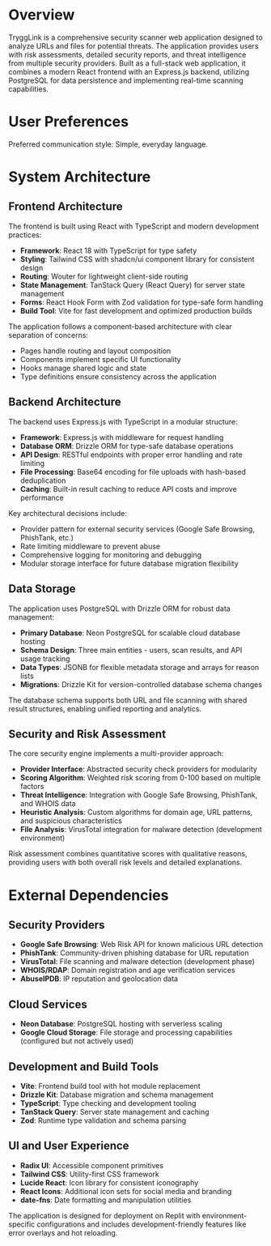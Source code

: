# Overview

TryggLink is a comprehensive security scanner web application designed to analyze URLs and files for potential threats. The application provides users with risk assessments, detailed security reports, and threat intelligence from multiple security providers. Built as a full-stack web application, it combines a modern React frontend with an Express.js backend, utilizing PostgreSQL for data persistence and implementing real-time scanning capabilities.

# User Preferences

Preferred communication style: Simple, everyday language.

# System Architecture

## Frontend Architecture
The frontend is built using React with TypeScript and modern development practices:
- **Framework**: React 18 with TypeScript for type safety
- **Styling**: Tailwind CSS with shadcn/ui component library for consistent design
- **Routing**: Wouter for lightweight client-side routing
- **State Management**: TanStack Query (React Query) for server state management
- **Forms**: React Hook Form with Zod validation for type-safe form handling
- **Build Tool**: Vite for fast development and optimized production builds

The application follows a component-based architecture with clear separation of concerns:
- Pages handle routing and layout composition
- Components implement specific UI functionality
- Hooks manage shared logic and state
- Type definitions ensure consistency across the application

## Backend Architecture
The backend uses Express.js with TypeScript in a modular structure:
- **Framework**: Express.js with middleware for request handling
- **Database ORM**: Drizzle ORM for type-safe database operations
- **API Design**: RESTful endpoints with proper error handling and rate limiting
- **File Processing**: Base64 encoding for file uploads with hash-based deduplication
- **Caching**: Built-in result caching to reduce API costs and improve performance

Key architectural decisions include:
- Provider pattern for external security services (Google Safe Browsing, PhishTank, etc.)
- Rate limiting middleware to prevent abuse
- Comprehensive logging for monitoring and debugging
- Modular storage interface for future database migration flexibility

## Data Storage
The application uses PostgreSQL with Drizzle ORM for robust data management:
- **Primary Database**: Neon PostgreSQL for scalable cloud database hosting
- **Schema Design**: Three main entities - users, scan results, and API usage tracking
- **Data Types**: JSONB for flexible metadata storage and arrays for reason lists
- **Migrations**: Drizzle Kit for version-controlled database schema changes

The database schema supports both URL and file scanning with shared result structures, enabling unified reporting and analytics.

## Security and Risk Assessment
The core security engine implements a multi-provider approach:
- **Provider Interface**: Abstracted security check providers for modularity
- **Scoring Algorithm**: Weighted risk scoring from 0-100 based on multiple factors
- **Threat Intelligence**: Integration with Google Safe Browsing, PhishTank, and WHOIS data
- **Heuristic Analysis**: Custom algorithms for domain age, URL patterns, and suspicious characteristics
- **File Analysis**: VirusTotal integration for malware detection (development environment)

Risk assessment combines quantitative scores with qualitative reasons, providing users with both overall risk levels and detailed explanations.

# External Dependencies

## Security Providers
- **Google Safe Browsing**: Web Risk API for known malicious URL detection
- **PhishTank**: Community-driven phishing database for URL reputation
- **VirusTotal**: File scanning and malware detection (development phase)
- **WHOIS/RDAP**: Domain registration and age verification services
- **AbuseIPDB**: IP reputation and geolocation data

## Cloud Services
- **Neon Database**: PostgreSQL hosting with serverless scaling
- **Google Cloud Storage**: File storage and processing capabilities (configured but not actively used)

## Development and Build Tools
- **Vite**: Frontend build tool with hot module replacement
- **Drizzle Kit**: Database migration and schema management
- **TypeScript**: Type checking and development tooling
- **TanStack Query**: Server state management and caching
- **Zod**: Runtime type validation and schema parsing

## UI and User Experience
- **Radix UI**: Accessible component primitives
- **Tailwind CSS**: Utility-first CSS framework
- **Lucide React**: Icon library for consistent iconography
- **React Icons**: Additional icon sets for social media and branding
- **date-fns**: Date formatting and manipulation utilities

The application is designed for deployment on Replit with environment-specific configurations and includes development-friendly features like error overlays and hot reloading.